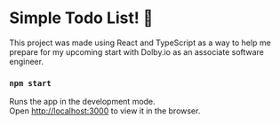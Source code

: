 # Simple Todo List! 💫

This project was made using React and TypeScript as a way to help me prepare for my upcoming start with Dolby.io as an associate software engineer.

### `npm start`

Runs the app in the development mode.\
Open [http://localhost:3000](http://localhost:3000) to view it in the browser.
